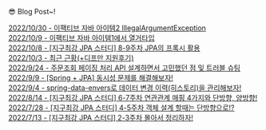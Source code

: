 
😎 Blog Post~!

[2022/10/30 - 이팩티브 자바 아이템2 IllegalArgumentException](https://applepick.tistory.com/177) <br>
[2022/10/9 - 이팩티브 자바 아이템1에서 열거타입](https://applepick.tistory.com/176) <br>
[2022/10/8 - [지구최강 JPA 스터디] 8-9주차 JPA의 프록시 활용](https://applepick.tistory.com/175) <br>
[2022/10/3 - 최근 근황(+디프만 지원후기)](https://applepick.tistory.com/174) <br>
[2022/9/24 - 주문조회 페이징 처리 API 설계하면서 고민했던 점 및 트러블 슈팅](https://applepick.tistory.com/173) <br>
[2022/9/9 - [Spring + JPA] 동시성 문제를 해결해보자!](https://applepick.tistory.com/172) <br>
[2022/9/4 - spring-data-envers로 데이터 변경 이력(히스토리)을 관리해보자!](https://applepick.tistory.com/171) <br>
[2022/8/14 - [지구최강 JPA 스터디] 6-7주차 연관관계 매핑 4가지와 단방향, 양방향!](https://applepick.tistory.com/170) <br>
[2022/7/28 - [지구최강 JPA 스터디] 4-5주차 객체 설계 할때는 단방향으로!?](https://applepick.tistory.com/169) <br>
[2022/7/13 - [지구최강 JPA 스터디] 2-3주차 몰아서 정리하자!](https://applepick.tistory.com/168) <br>
